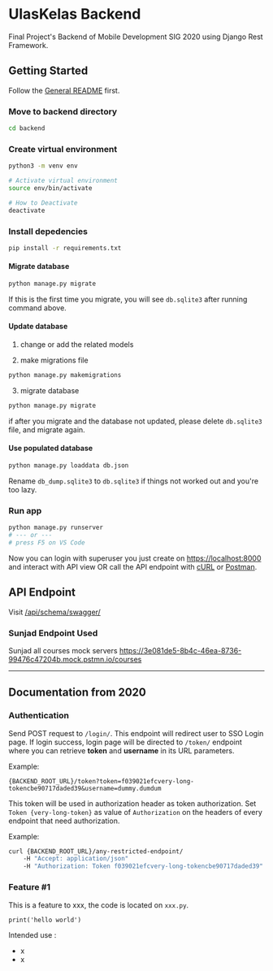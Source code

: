 # UlasKelas Backend

Final Project's Backend of Mobile Development SIG 2020 using Django Rest Framework.

## Getting Started

Follow the [General README](../README.md) first.

### Move to backend directory

```bash
cd backend
```

### Create virtual environment

```bash
python3 -m venv env

# Activate virtual environment
source env/bin/activate

# How to Deactivate
deactivate
```

### Install depedencies

```bash
pip install -r requirements.txt
```

#### Migrate database

```bash
python manage.py migrate
```

If this is the first time you migrate, you will see `db.sqlite3` after running command above.  

#### Update database

1. change or add the related models

2. make migrations file
```bash
python manage.py makemigrations
```

3. migrate database
```bash
python manage.py migrate
```
if after you migrate and the database not updated, please delete `db.sqlite3` file, and migrate again.  

<!-- TODO: 
will use postgresql later
 -->

#### Use populated database

```bash
python manage.py loaddata db.json
```

Rename `db_dump.sqlite3` to `db.sqlite3` if things not worked out and you're too lazy.

### Run app

```bash
python manage.py runserver
# --- or ---
# press F5 on VS Code
```

Now you can login with superuser you just create on <https://localhost:8000> and interact with API view OR call the API endpoint with [cURL](https://curl.haxx.se/) or [Postman](https://www.postman.com/).

## API Endpoint

Visit [/api/schema/swagger/](http://127.0.0.1:8000/api/schema/swagger/)

### Sunjad Endpoint Used

Sunjad all courses mock servers
https://3e081de5-8b4c-46ea-8736-99476c47204b.mock.pstmn.io/courses 


-------

## Documentation from 2020

### Authentication

Send POST request to `/login/`. This endpoint will redirect user to SSO Login page. If login success, login page will be directed to `/token/` endpoint where you can retrieve **token** and **username** in its URL parameters.

Example:

```
{BACKEND_ROOT_URL}/token?token=f039021efcvery-long-tokencbe90717daded39&username=dummy.dumdum
```

This token will be used in authorization header as token authorization. Set `Token {very-long-token}` as value of `Authorization` on the headers of every endpoint that need authorization.

Example:

```bash
curl {BACKEND_ROOT_URL}/any-restricted-endpoint/
    -H "Accept: application/json"
    -H "Authorization: Token f039021efcvery-long-tokencbe90717daded39"
```

### Feature #1

This is a feature to xxx, the code is located on `xxx.py`.

```
print('hello world')
```

Intended use :

- x
- x

